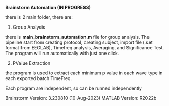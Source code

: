 **Brainstorm Automation (IN PROGRESS)** 

there is 2 main folder, there are:
1. Group Analysis

there is **main_brainstorm_automation.m** file for group analysis. The pipeline start from creating protocol, creating subject, import file (.set format from EEGLAB), Timefreq analysis, Averaging, and Significance Test. The program will run automatically with just one click.

2. PValue Extraction

the program is used to extract each minimum p value in each wave type in each exported batch TimeFreq. 

Each program are independent, so can be runned independently 

Brainstorm Version: 3.230810 (10-Aug-2023)
MATLAB Version: R2022b
